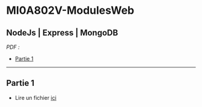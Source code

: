# MI0A802V-ModulesWeb
## NodeJs | Express | MongoDB

*PDF :*
- [Partie 1](./ressources/NEM_partie1.pdf)
***
## Partie 1

* Lire un fichier [ici](./part1/readFile/)

